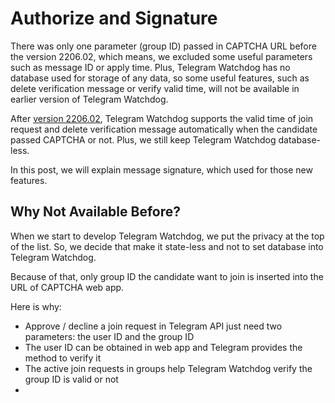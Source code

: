 # Authorize and Signature
There was only one parameter (group ID) passed in CAPTCHA URL before the version 2206.02, which means, we excluded some useful parameters such as message ID or apply time. Plus, Telegram Watchdog has no database used for storage of any data, so some useful features, such as delete verification message or verify valid time, will not be available in earlier version of Telegram Watchdog.

After [version 2206.02][1], Telegram Watchdog supports the valid time of join request and delete verification message automatically when the candidate passed CAPTCHA or not. Plus, we still keep Telegram Watchdog database-less.

In this post, we will explain message signature, which used for those new features.

## Why Not Available Before?
When we start to develop Telegram Watchdog, we put the privacy at the top of the list. So, we decide that make it state-less and not to set database into Telegram Watchdog.

Because of that, only group ID the candidate want to join is inserted into the URL of CAPTCHA web app.

Here is why:

- Approve / decline a join request in Telegram API just need two parameters: the user ID and the group ID
- The user ID can be obtained in web app and Telegram provides the method to verify it
- The active join requests in groups help Telegram Watchdog verify the group ID is valid or not
- 

[1]:	http://localhost:8080/changelogs/2206.02.html